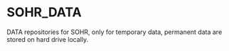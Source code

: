 # SOHR_DATA
DATA repositories for SOHR, only for temporary data, permanent data are stored on hard drive locally.
